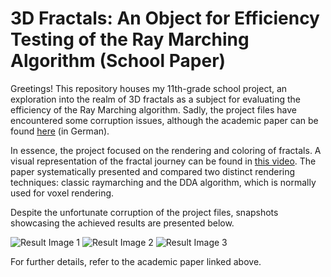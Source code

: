 # 3D Fractals: An Object for Efficiency Testing of the Ray Marching Algorithm (School Paper)

Greetings! This repository houses my 11th-grade school project, an exploration into the realm of 3D fractals as a subject for evaluating the efficiency of the Ray Marching algorithm. Sadly, the project files have encountered some corruption issues, although the academic paper can be found [here](https://docs.google.com/document/d/1x9xGHNO5_mVNJu9sBTJJw5eU8aziU-uInwm71qki0t8/edit?usp=sharing) (in German).

In essence, the project focused on the rendering and coloring of fractals. A visual representation of the fractal journey can be found in [this video](https://www.youtube.com/watch?v=_z6kKDV9kBI&t=76s). The paper systematically presented and compared two distinct rendering techniques: classic raymarching and the DDA algorithm, which is normally used for voxel rendering.

Despite the unfortunate corruption of the project files, snapshots showcasing the achieved results are presented below.


![Result Image 1](https://user-images.githubusercontent.com/60361169/225111892-279180c4-0bfd-439d-98a9-3f9c8e9bc9a7.png)
![Result Image 2](https://user-images.githubusercontent.com/60361169/225112041-fe0d435b-148e-4a14-86b5-56bc5cb0aa47.png)
![Result Image 3](https://user-images.githubusercontent.com/60361169/225112058-bf6a6f1a-cc95-4e10-a53c-433d8a719520.png)

For further details, refer to the academic paper linked above.
